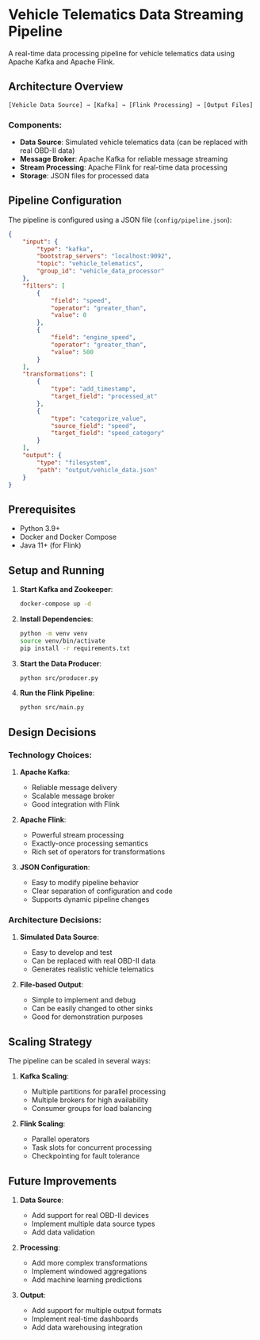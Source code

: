 # Vehicle Telematics Data Streaming Pipeline

A real-time data processing pipeline for vehicle telematics data using Apache Kafka and Apache Flink.

## Architecture Overview

```
[Vehicle Data Source] → [Kafka] → [Flink Processing] → [Output Files]
```

### Components:
- **Data Source**: Simulated vehicle telematics data (can be replaced with real OBD-II data)
- **Message Broker**: Apache Kafka for reliable message streaming
- **Stream Processing**: Apache Flink for real-time data processing
- **Storage**: JSON files for processed data

## Pipeline Configuration

The pipeline is configured using a JSON file (`config/pipeline.json`):

```json
{
    "input": {
        "type": "kafka",
        "bootstrap_servers": "localhost:9092",
        "topic": "vehicle_telematics",
        "group_id": "vehicle_data_processor"
    },
    "filters": [
        {
            "field": "speed",
            "operator": "greater_than",
            "value": 0
        },
        {
            "field": "engine_speed",
            "operator": "greater_than",
            "value": 500
        }
    ],
    "transformations": [
        {
            "type": "add_timestamp",
            "target_field": "processed_at"
        },
        {
            "type": "categorize_value",
            "source_field": "speed",
            "target_field": "speed_category"
        }
    ],
    "output": {
        "type": "filesystem",
        "path": "output/vehicle_data.json"
    }
}
```

## Prerequisites

- Python 3.9+
- Docker and Docker Compose
- Java 11+ (for Flink)

## Setup and Running

1. **Start Kafka and Zookeeper**:
   ```bash
   docker-compose up -d
   ```

2. **Install Dependencies**:
   ```bash
   python -m venv venv
   source venv/bin/activate
   pip install -r requirements.txt
   ```

3. **Start the Data Producer**:
   ```bash
   python src/producer.py
   ```

4. **Run the Flink Pipeline**:
   ```bash
   python src/main.py
   ```

## Design Decisions

### Technology Choices:
1. **Apache Kafka**:
   - Reliable message delivery
   - Scalable message broker
   - Good integration with Flink

2. **Apache Flink**:
   - Powerful stream processing
   - Exactly-once processing semantics
   - Rich set of operators for transformations

3. **JSON Configuration**:
   - Easy to modify pipeline behavior
   - Clear separation of configuration and code
   - Supports dynamic pipeline changes

### Architecture Decisions:
1. **Simulated Data Source**:
   - Easy to develop and test
   - Can be replaced with real OBD-II data
   - Generates realistic vehicle telematics

2. **File-based Output**:
   - Simple to implement and debug
   - Can be easily changed to other sinks
   - Good for demonstration purposes

## Scaling Strategy

The pipeline can be scaled in several ways:

1. **Kafka Scaling**:
   - Multiple partitions for parallel processing
   - Multiple brokers for high availability
   - Consumer groups for load balancing

2. **Flink Scaling**:
   - Parallel operators
   - Task slots for concurrent processing
   - Checkpointing for fault tolerance

## Future Improvements

1. **Data Source**:
   - Add support for real OBD-II devices
   - Implement multiple data source types
   - Add data validation

2. **Processing**:
   - Add more complex transformations
   - Implement windowed aggregations
   - Add machine learning predictions

3. **Output**:
   - Add support for multiple output formats
   - Implement real-time dashboards
   - Add data warehousing integration

